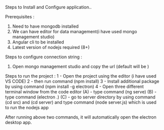 Steps to Install and Configure application..

Prerequisites :
1. Need to have mongodb installed
2. We can have editor for data management(i have used mongo management studio)
3. Angular cli to be installed
4. Latest version of nodejs required (8+)

Steps to configure connection string :
1. Open mongo management studio and copy the url (default will be )

Steps to run the project :
1 - Open the project using the editor (i have used VS CODE)
2 - then run command (npm install)
3 - Install additional package by using command (npm install -g electron)
4 - Open three different terminal window from the code editor
	(A) - type command (ng serve)
	(B) - type command (electron .)
	(C) - go to server directory by using command (cd src) and (cd server) and type command (node server.js) which is used to run the nodejs app

	
After running above two commands, it will automatically open the electron desktop app.

